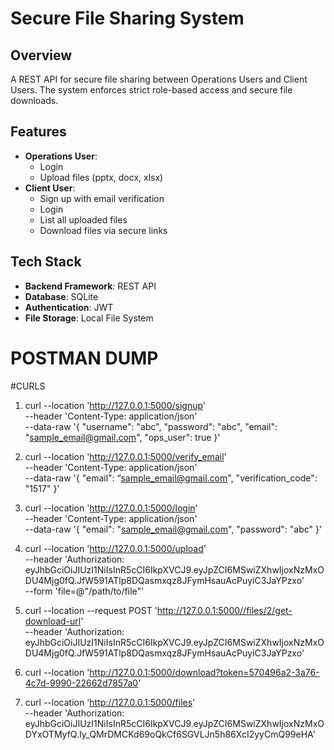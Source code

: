 # Secure File Sharing System

## Overview
A REST API for secure file sharing between Operations Users and Client Users. The system enforces strict role-based access and secure file downloads.

## Features
- **Operations User**:
  - Login
  - Upload files (pptx, docx, xlsx)
- **Client User**:
  - Sign up with email verification
  - Login
  - List all uploaded files
  - Download files via secure links

## Tech Stack
- **Backend Framework**: REST API
- **Database**: SQLite 
- **Authentication**: JWT
- **File Storage**: Local File System

# POSTMAN DUMP

#CURLS

1. curl --location 'http://127.0.0.1:5000/signup' \
--header 'Content-Type: application/json' \
--data-raw '{
    "username": "abc",
    "password": "abc",
    "email": "sample_email@gmail.com",
    "ops_user": true
}'

2. curl --location 'http://127.0.0.1:5000/verify_email' \
--header 'Content-Type: application/json' \
--data-raw '{
    "email": “sample_email@gmail.com",
    "verification_code": "1517"
}'   

3. curl --location 'http://127.0.0.1:5000/login' \
--header 'Content-Type: application/json' \
--data-raw '{
    "email": "sample_email@gmail.com",
    "password": "abc"
}' 

4. curl --location 'http://127.0.0.1:5000/upload' \
--header 'Authorization: eyJhbGciOiJIUzI1NiIsInR5cCI6IkpXVCJ9.eyJpZCI6MSwiZXhwIjoxNzMxODU4Mjg0fQ.JfW591ATlp8DQasmxqz8JFymHsauAcPuyiC3JaYPzxo' \
--form 'file=@"/path/to/file"' 

5. curl --location --request POST 'http://127.0.0.1:5000//files/2/get-download-url' \
--header 'Authorization: eyJhbGciOiJIUzI1NiIsInR5cCI6IkpXVCJ9.eyJpZCI6MSwiZXhwIjoxNzMxODU4Mjg0fQ.JfW591ATlp8DQasmxqz8JFymHsauAcPuyiC3JaYPzxo'

6. curl --location 'http://127.0.0.1:5000/download?token=570496a2-3a76-4c7d-9990-22662d7857a0'

7. curl --location 'http://127.0.0.1:5000/files' \
--header 'Authorization: eyJhbGciOiJIUzI1NiIsInR5cCI6IkpXVCJ9.eyJpZCI6MSwiZXhwIjoxNzMxODYxOTMyfQ.Iy_QMrDMCKd69oQkCf6SGVLJn5h86XcI2yyCmQ99eHA'
